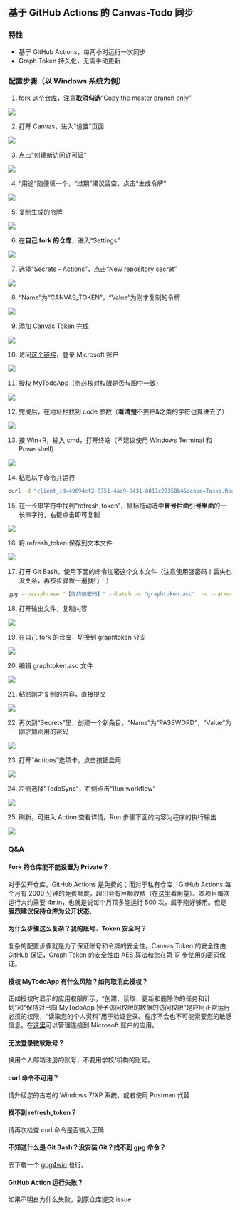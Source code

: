 ## 基于 GitHub Actions 的 Canvas-Todo 同步
### 特性
- 基于 GitHub Actions，每两小时运行一次同步
- Graph Token 持久化，无需手动更新

### 配置步骤（以 Windows 系统为例）
1. fork [这个仓库](https://github.com/1357310795/TodoSynchronizer)，注意**取消勾选**“Copy the master branch only”

![](https://s2.loli.net/2022/08/21/STBVjWhLsU6Dib1.png)

2. 打开 Canvas，进入“设置”页面

![](https://s2.loli.net/2022/08/21/bdnaM9jLhvCI4i3.png)

3. 点击“创建新访问许可证”

![](https://s2.loli.net/2022/08/21/FheNU1Rlz7X5cgS.png)

4. “用途”随便填一个，“过期”建议留空，点击“生成令牌”

![](https://s2.loli.net/2022/08/21/riymJ4DqvI2ZAPb.png)

5. 复制生成的令牌

![](https://s2.loli.net/2022/08/21/Eyej95vY3cCsVZT.png)

6. 在**自己 fork 的仓库**，进入“Settings”

![](https://s2.loli.net/2022/08/21/BuWYEbml4QsVUXq.png)

7. 选择“Secrets - Actions”，点击“New repository secret”

![](https://s2.loli.net/2022/08/21/FavMKjp4lGYIh6g.png)

8. “Name”为“CANVAS_TOKEN”，“Value”为刚才复制的令牌

![](https://s2.loli.net/2022/08/21/lNoKxvDZgFXWkyA.png)

9. 添加 Canvas Token 完成

![](https://s2.loli.net/2022/08/21/kULpJbrxvgEGzCQ.png)

10. 访问[这个链接](https://login.microsoftonline.com/consumers/oauth2/v2.0/authorize?client_id=49694ef2-8751-4ac9-8431-8817c27350b4&response_type=code&redirect_uri=https%3A%2F%2Flogin.microsoftonline.com%2Fcommon%2Foauth2%2Fnativeclient&response_mode=query&scope=Tasks.ReadWrite%20User.Read%20offline_access&state=12345)，登录 Microsoft 账户

![](https://s2.loli.net/2022/08/21/B7Kj6a5tJPXQqSL.png)

11. 授权 MyTodoApp（务必核对权限是否与图中一致）

![](https://s2.loli.net/2022/08/21/JiYnCMUPshc5RGd.png)

12. 完成后，在地址栏找到 code 参数（**看清楚**不要把&之类的字符也算进去了）

![](https://s2.loli.net/2022/08/21/nD6NeU3PkhaAs5H.png)

13. 按 Win+R，输入 cmd，打开终端（不建议使用 Windows Terminal 和 Powershell）

![](https://s2.loli.net/2022/08/21/3DiI6pwYgJFzufk.png)

14. 粘贴以下命令并运行

```bash
curl -d "client_id=49694ef2-8751-4ac9-8431-8817c27350b4&scope=Tasks.ReadWrite%20User.Read%20offline_access&redirect_uri=https%3A%2F%2Flogin.microsoftonline.com%2Fcommon%2Foauth2%2Fnativeclient&grant_type=authorization_code&code=【这里换成你的code！】" https://login.microsoftonline.com/consumers/oauth2/v2.0/token
```

15. 在一长串字符中找到“refresh_token”，鼠标拖动选中**冒号后面引号里面**的一长串字符，右键点击即可复制

![](https://s2.loli.net/2022/08/21/LNzU9G5k7eowJRS.png)

16. 将 refresh_token 保存到文本文件

![](https://s2.loli.net/2022/08/21/W6JOvjIprDw81iU.png)

17. 打开 Git Bash，使用下面的命令加密这个文本文件（注意使用强密码！丢失也没关系，再按步骤做一遍就行！）

```bash
gpg --passphrase "【你的强密码】" --batch -o "graphtoken.asc"  -c --armor "【输入文件】"
```

18. 打开输出文件，复制内容

![](https://s2.loli.net/2022/08/21/QKtaHz6xNI5lbZJ.png)

19. 在自己 fork 的仓库，切换到 graphtoken 分支

![](https://s2.loli.net/2022/08/21/NzJRe4E5LSlYVGb.png)

20. 编辑 graphtoken.asc 文件

![](https://s2.loli.net/2022/08/21/Rx4rTsCJ8L2hejA.png)

21. 粘贴刚才复制的内容，直接提交

![](https://s2.loli.net/2022/08/21/fdGqptNy4FZc9Vz.png)

22. 再次到“Secrets”里，创建一个新条目，“Name”为“PASSWORD”，“Value”为刚才加密用的密码

![](https://s2.loli.net/2022/08/21/iupSOXaRbE3Fjxo.png)

23. 打开“Actions”选项卡，点击按钮启用

![](https://s2.loli.net/2022/08/21/qtCnKdpPWRFNbgM.png)

24. 左侧选择“TodoSync”，右侧点击“Run workflow”

![](https://s2.loli.net/2022/08/21/2kcXUByTOaoLIiv.png)

25. 刷新，可进入 Action 查看详情。Run 步骤下面的内容为程序的执行输出

![](https://s2.loli.net/2022/08/21/kmUFi2YlMH1xbuK.png)

### Q&A
#### Fork 的仓库能不能设置为 Private？

对于公开仓库，GitHub Actions 是免费的；而对于私有仓库，GitHub Actions 每个月有 2000 分钟的免费额度，超出会有巨额收费（在[这里](https://github.com/settings/billing)看用量）。本项目每次运行大约需要 4min，也就是说每个月顶多能运行 500 次，属于刚好够用。但是**强烈建议保持仓库为公开状态**。

#### 为什么步骤这么复杂？我的账号、Token 安全吗？

复杂的配置步骤就是为了保证账号和令牌的安全性。Canvas Token 的安全性由 GitHub 保证，Graph Token 的安全性由 AES 算法和您在第 17 步使用的密码保证。

#### 授权 MyTodoApp 有什么风险？如何取消此授权？

正如授权时显示的应用权限所示，“创建、读取、更新和删除你的任务和计划”和“保持对已向 MyTodoApp 授予访问权限的数据的访问权限”是应用正常运行必须的权限，“读取您的个人资料”用于验证登录。程序不会也不可能索要您的敏感信息。在[这里](https://account.live.com/consent/Manage)可以管理连接到 Microsoft 账户的应用。

#### 无法登录微软账号？

换用个人邮箱注册的账号，不要用学校/机构的账号。

#### curl 命令不可用？

请升级您的古老的 Windows 7/XP 系统，或者使用 Postman 代替

#### 找不到 refresh_token？

请再次检查 curl 命令是否输入正确

#### 不知道什么是 Git Bash？没安装 Git？找不到 gpg 命令？

去下载一个 [gpg4win](https://www.gpg4win.org/) 也行。

#### GitHub Action 运行失败？

如果不明白为什么失败，到原仓库提交 issue
